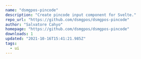 ```yaml
---
name: "dsmgpos-pincode"
description: "Create pincode input component for Svelte."
repo_url: "https://github.com/dsmgpos/dsmgpos-pincode"
author: "Salvatore Cahyo"
homepage: "https://github.com/dsmgpos/dsmgpos-pincode"
downloads: 1
updated: "2021-10-16T15:41:21.985Z"
tags: 
  - ui
---
```

